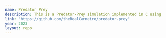 ```yaml
---
name: Predator Prey
description: This is a Predator-Prey simulation implemented in C using OpenMP, developed as part of an assignment for a Parallel Computing class. The core idea behind this implementation is to maintain a list of "wanted" grid cells—representing the target positions that creatures intend to move to. By leveraging parallelism, we efficiently process these movements, as conflicts only occur when multiple creatures attempt to move to the same grid cell. This approach optimizes performance while effectively handling movement conflicts in a concurrent environment.
link: "https://github.com/theRealCarneiro/predator-prey"
year: 2023
layout: repo
---
```

